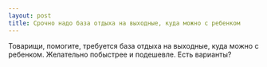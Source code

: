 ```yaml
---
layout: post 
title: Срочно надо база отдыха на выходные, куда можно с ребенком 
--- 
```

Товарищи, помогите, требуется база отдыха на выходные, куда можно с ребенком. Желательно побыстрее и подешевле. Есть варианты?